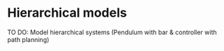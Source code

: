 # Hierarchical models

TO DO: Model hierarchical systems (Pendulum with bar & controller with path planning)


